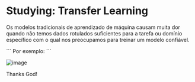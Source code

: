 # Studying: Transfer Learning

Os modelos tradicionais de aprendizado de máquina causam muita dor quando não temos dados rotulados suficientes para a tarefa ou domínio específico com o qual nos preocupamos para treinar um modelo confiável.

´´´
Por exemplo: 
´´´

![image](https://user-images.githubusercontent.com/69597971/171987271-09960699-5b4f-4b2e-93c2-07c7385e26ff.png)








Thanks God!
